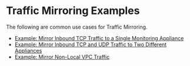 # Traffic Mirroring Examples<a name="Traffic_Mirroring_Scenarios"></a>

The following are common use cases for Traffic Mirroring\.
+ [ Example: Mirror Inbound TCP Traffic to a Single Monitoring Appliance](tm-example-inbound-tcp.md)
+ [ Example: Mirror Inbound TCP and UDP Traffic to Two Different Appliances](tm-example-inbound-tcp-udp.md)
+ [Example: Mirror Non\-Local VPC Traffic](tm-example-non-vpc.md)